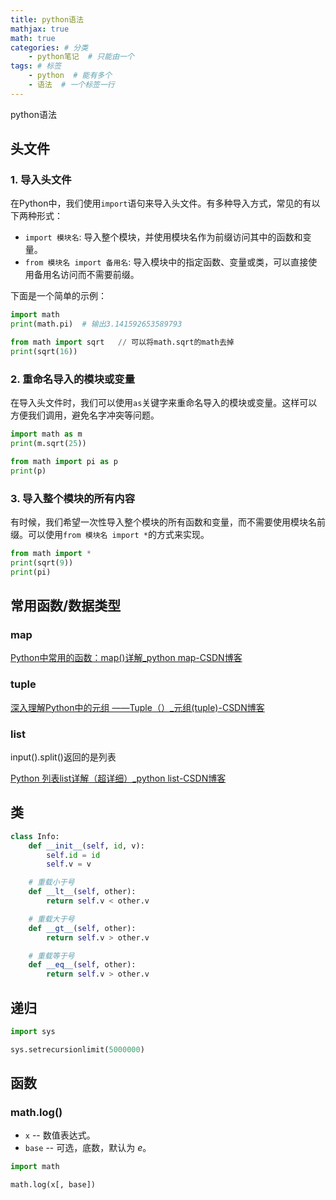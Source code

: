 ```yaml
---
title: python语法
mathjax: true
math: true
categories: # 分类
	- python笔记  # 只能由一个
tags: # 标签
	- python  # 能有多个
	- 语法  # 一个标签一行
---
```

python语法

<!-- more -->

## 头文件

### 1. 导入头文件

在Python中，我们使用`import`语句来导入头文件。有多种导入方式，常见的有以下两种形式：

- `import 模块名`: 导入整个模块，并使用模块名作为前缀访问其中的函数和变量。
- `from 模块名 import 备用名`: 导入模块中的指定函数、变量或类，可以直接使用备用名访问而不需要前缀。

下面是一个简单的示例：

```python
import math
print(math.pi)	# 输出3.141592653589793

from math import sqrt   // 可以将math.sqrt的math去掉
print(sqrt(16))  
```

### 2. 重命名导入的模块或变量

在导入头文件时，我们可以使用`as`关键字来重命名导入的模块或变量。这样可以方便我们调用，避免名字冲突等问题。

```python
import math as m
print(m.sqrt(25))

from math import pi as p
print(p)
```

### 3. 导入整个模块的所有内容

有时候，我们希望一次性导入整个模块的所有函数和变量，而不需要使用模块名前缀。可以使用`from 模块名 import *`的方式来实现。

```python
from math import *
print(sqrt(9))
print(pi)
```

## 常用函数/数据类型

### map

[Python中常用的函数：map()详解_python map-CSDN博客](https://blog.csdn.net/wuShiJingZuo/article/details/135620145)

### tuple

[深入理解Python中的元组 ——Tuple（）_元组(tuple)-CSDN博客](https://blog.csdn.net/Broken_x/article/details/139371467)

### list

input().split()返回的是列表

[Python 列表list详解（超详细）_python list-CSDN博客](https://blog.csdn.net/m0_70885101/article/details/126022872)

## 类

```python
class Info:
    def __init__(self, id, v):
        self.id = id
        self.v = v

    # 重载小于号
    def __lt__(self, other):
        return self.v < other.v

    # 重载大于号
    def __gt__(self, other):
        return self.v > other.v

    # 重载等于号
    def __eq__(self, other):
        return self.v > other.v
```

## 递归

```python
import sys

sys.setrecursionlimit(5000000)
```

## 函数

### math.log()

- `x` -- 数值表达式。
- `base` -- 可选，底数，默认为 $e$。

```python
import math

math.log(x[, base])
```


